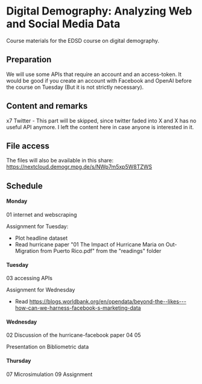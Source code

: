 # Digital Demography: Analyzing Web and Social Media Data

Course materials for the EDSD course on digital demography.


## Preparation

We will use some APIs that require an account and an access-token. 
It would be good if you create an account with Facebook and OpenAI before the course on Tuesday (But it is not strictly necessary).


## Content and remarks

x7 Twitter - This part will be skipped, since twitter faded into X and X has no useful API anymore.
I left the content here in case anyone is interested in it.

## File access

The files will also be available in this share:
https://nextcloud.demogr.mpg.de/s/NWp7m5xp5W8TZWS


## Schedule

#### Monday

01 internet and webscraping

Assignment for Tuesday: 
* Plot headline dataset
* Read hurricane paper "01 The Impact of Hurricane Maria on Out-Migration from Puerto Rico.pdf" from the "readings" folder


#### Tuesday

03 accessing APIs

Assignment for Wednesday
* Read https://blogs.worldbank.org/en/opendata/beyond-the--likes---how-can-we-harness-facebook-s-marketing-data 

#### Wednesday

02
Discussion of the hurricane-facebook paper
04
05

Presentation on Bibliometric data

#### Thursday

07 Microsimulation
09 Assignment